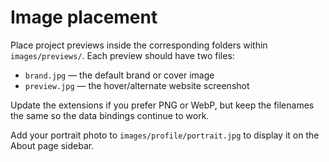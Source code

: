# Image placement

Place project previews inside the corresponding folders within `images/previews/`. Each preview should have two files:

- `brand.jpg` — the default brand or cover image
- `preview.jpg` — the hover/alternate website screenshot

Update the extensions if you prefer PNG or WebP, but keep the filenames the same so the data bindings continue to work.

Add your portrait photo to `images/profile/portrait.jpg` to display it on the About page sidebar.
